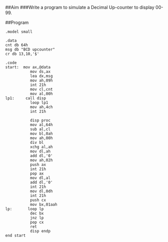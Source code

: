 ##Aim
###Write a program to simulate a Decimal Up-counter to display 00-99.

##Program

	.model small

	.data
	cnt db 64h
	msg db "BCD upcounter"
	cr db 13,10,'$'

	.code
	start:  mov ax,@data
			   mov ds,ax
			   lea dx,msg
			   mov ah,09h
			   int 21h
			   mov cl,cnt
			   mov al,00h
	lp1:     call disp
			   loop lp1
			   mov ah,4ch
			   int 21h

			   disp proc
			   mov al,64h
			   sub al,cl
			   mov bl,0ah
			   mov ah,00h
			   div bl
			   xchg al,ah
			   mov dl,ah
			   add dl,'0'
			   mov ah,02h
			   push ax
			   int 21h
			   pop ax
			   mov dl,al
			   add dl,'0'
			   int 21h
			   mov dl,0dh
			   int 21h
			   push cx
			   mov bx,01aah
	lp:       loop lp
			   dec bx
			   jnz lp
			   pop cx
			   ret
			   disp endp
	end start